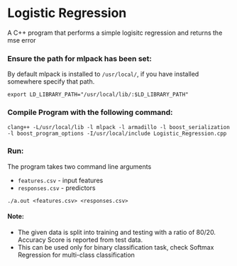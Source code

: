 # Logistic Regression
A C++ program that performs a simple logisitc regression and returns the mse error </br>
### Ensure the path for mlpack has been set: </br>
By default mlpack is installed to `/usr/local/`, if you have installed somewhere specify that path. 
```
export LD_LIBRARY_PATH="/usr/local/lib/:$LD_LIBRARY_PATH"
```
### Compile Program with the following command: </br>
```
clang++ -L/usr/local/lib -l mlpack -l armadillo -l boost_serialization -l boost_program_options -I/usr/local/include Logistic_Regression.cpp
```
### Run: </br>
The program takes two command line arguments </br>
* `features.csv` - input features
* `responses.csv` - predictors

```
./a.out <features.csv> <responses.csv>
```

#### Note: </br>
* The given data is split into training and testing with a ratio of 80/20. Accuracy Score is reported from test data. 
* This can be used only for binary classification task, check Softmax Regression for multi-class classification